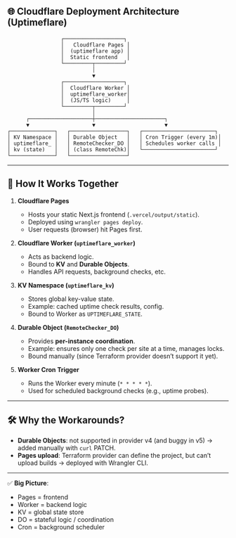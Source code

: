 
## 🌐 Cloudflare Deployment Architecture (Uptimeflare)

```text
                 ┌───────────────────┐
                 │   Cloudflare Pages │
                 │  (uptimeflare app) │
                 │  Static frontend   │
                 └─────────┬─────────┘
                           │
                           ▼
                 ┌───────────────────┐
                 │  Cloudflare Worker │
                 │  uptimeflare_worker│
                 │  (JS/TS logic)     │
                 └─────────┬─────────┘
                           │
      ┌────────────────────┼──────────────────────┐
      ▼                    ▼                      ▼
┌──────────────┐   ┌──────────────────┐   ┌───────────────────────┐
│ KV Namespace │   │ Durable Object   │   │ Cron Trigger (every 1m)│
│ uptimeflare_ │   │ RemoteChecker_DO │   │ Schedules worker calls │
│ kv (state)   │   │ (class RemoteChk)│   └───────────────────────┘
└──────────────┘   └──────────────────┘
```

---

## 🔎 How It Works Together

1. **Cloudflare Pages**

   * Hosts your static Next.js frontend (`.vercel/output/static`).
   * Deployed using `wrangler pages deploy`.
   * User requests (browser) hit Pages first.

2. **Cloudflare Worker (`uptimeflare_worker`)**

   * Acts as backend logic.
   * Bound to **KV** and **Durable Objects**.
   * Handles API requests, background checks, etc.

3. **KV Namespace (`uptimeflare_kv`)**

   * Stores global key-value state.
   * Example: cached uptime check results, config.
   * Bound to Worker as `UPTIMEFLARE_STATE`.

4. **Durable Object (`RemoteChecker_DO`)**

   * Provides **per-instance coordination**.
   * Example: ensures only one check per site at a time, manages locks.
   * Bound manually (since Terraform provider doesn’t support it yet).

5. **Worker Cron Trigger**

   * Runs the Worker every minute (`* * * * *`).
   * Used for scheduled background checks (e.g., uptime probes).

---

## 🛠 Why the Workarounds?

* **Durable Objects**: not supported in provider v4 (and buggy in v5) → added manually with `curl` PATCH.
* **Pages upload**: Terraform provider can define the project, but can’t upload builds → deployed with Wrangler CLI.

---

✅ **Big Picture**:

* Pages = frontend
* Worker = backend logic
* KV = global state store
* DO = stateful logic / coordination
* Cron = background scheduler

